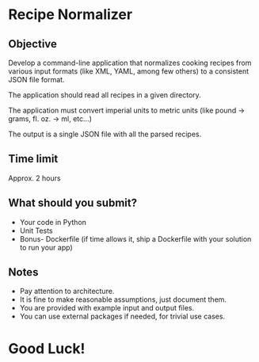 # Recipe Normalizer

## Objective

Develop a command-line application that normalizes cooking recipes from various
input formats (like XML, YAML, among few others) to a consistent JSON file format.

The application should read all recipes in a given directory.

The application must convert imperial units to metric units (like pound -> grams, fl. oz. -> ml, etc...)

The output is a single JSON file with all the parsed recipes.

## Time limit
Approx. 2 hours

## What should you submit?
* Your code in Python
* Unit Tests
* Bonus- Dockerfile (if time allows it, ship a Dockerfile with your solution to run your app)


## Notes
* Pay attention to architecture.
* It is fine to make reasonable assumptions, just document them.
* You are provided with example input and output files.
* You can use external packages if needed, for trivial use cases.


Good Luck!
===========